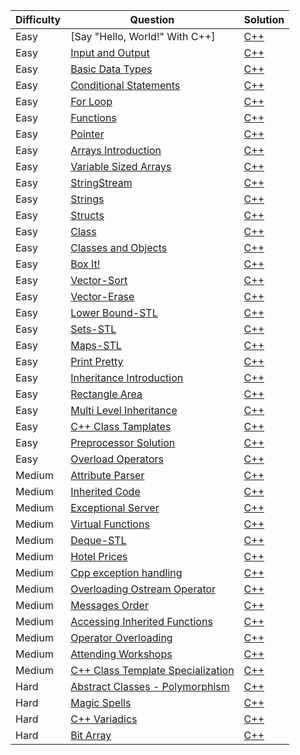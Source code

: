 |Difficulty|Question|Solution|
|-|-|-|
|Easy|[Say "Hello, World!" With C++]|[C++](https://)
|Easy|[Input and Output](https://www.hackerrank.com/challenges/cpp-input-and-output/problem?isFullScreen=true)|[C++](https://)
|Easy|[Basic Data Types](https://www.hackerrank.com/challenges/c-tutorial-basic-data-types/problem?isFullScreen=true)|[C++](https://)
|Easy|[Conditional Statements](https://www.hackerrank.com/challenges/c-tutorial-conditional-if-else/problem?isFullScreen=true)|[C++](https://)
|Easy|[For Loop](https://www.hackerrank.com/challenges/c-tutorial-for-loop/problem?isFullScreen=true)|[C++](https://)
|Easy|[Functions](https://www.hackerrank.com/challenges/c-tutorial-functions/problem?isFullScreen=true)|[C++](https://)
|Easy|[Pointer](https://www.hackerrank.com/challenges/c-tutorial-pointer/problem?isFullScreen=true)|[C++](https://)
|Easy|[Arrays Introduction](https://www.hackerrank.com/challenges/arrays-introduction/problem?isFullScreen=true)|[C++](https://)
|Easy|[Variable Sized Arrays](https://www.hackerrank.com/challenges/variable-sized-arrays/problem?isFullScreen=true)|[C++](https://)
|Easy|[StringStream](https://www.hackerrank.com/challenges/c-tutorial-stringstream/problem?isFullScreen=true)|[C++](https://)
|Easy|[Strings](https://www.hackerrank.com/challenges/c-tutorial-strings/problem?isFullScreen=true)|[C++](https://)
|Easy|[Structs](https://www.hackerrank.com/challenges/c-tutorial-struct/problem?isFullScreen=true)|[C++](https://)
|Easy|[Class](https://www.hackerrank.com/challenges/c-tutorial-class/problem?isFullScreen=true)|[C++](https://)
|Easy|[Classes and Objects](https://www.hackerrank.com/challenges/classes-objects/problem?isFullScreen=true)|[C++](https://)
|Easy|[Box It!](https://www.hackerrank.com/challenges/box-it/problem?isFullScreen=true)|[C++](https://)
|Easy|[Vector-Sort](https://www.hackerrank.com/challenges/vector-sort/problem?isFullScreen=true)|[C++](https://)
|Easy|[Vector-Erase](https://www.hackerrank.com/challenges/vector-erase/problem?isFullScreen=true)|[C++](https://)
|Easy|[Lower Bound-STL](https://www.hackerrank.com/challenges/cpp-lower-bound/problem?isFullScreen=true)|[C++](https://)
|Easy|[Sets-STL](https://www.hackerrank.com/challenges/cpp-sets/problem?isFullScreen=true)|[C++](https://)
|Easy|[Maps-STL](https://www.hackerrank.com/challenges/cpp-maps/problem?isFullScreen=true)|[C++](https://)
|Easy|[Print Pretty](https://www.hackerrank.com/challenges/prettyprint/problem?isFullScreen=true)|[C++](https://)
|Easy|[Inheritance Introduction](https://www.hackerrank.com/challenges/inheritance-introduction/problem?isFullScreen=true)|[C++](https://)
|Easy|[Rectangle Area](https://www.hackerrank.com/challenges/rectangle-area/problem?isFullScreen=true)|[C++](https://)
|Easy|[Multi Level Inheritance](https://www.hackerrank.com/challenges/multi-level-inheritance-cpp/problem?isFullScreen=true)|[C++](https://)
|Easy|[C++ Class Tamplates](https://www.hackerrank.com/challenges/c-class-templates/problem?isFullScreen=true)|[C++](https://)
|Easy|[Preprocessor Solution](https://www.hackerrank.com/challenges/preprocessor-solution/problem?isFullScreen=true)|[C++](https://)
|Easy|[Overload Operators](https://www.hackerrank.com/challenges/overload-operators/problem?isFullScreen=true)|[C++](https://)
|Medium|[Attribute Parser](https://www.hackerrank.com/challenges/attribute-parser/problem?isFullScreen=true)|[C++](https://)
|Medium|[Inherited Code](https://www.hackerrank.com/challenges/inherited-code/problem?isFullScreen=true)|[C++](https://)
|Medium|[Exceptional Server](https://www.hackerrank.com/challenges/exceptional-server/problem?isFullScreen=true)|[C++](https://)
|Medium|[Virtual Functions](https://www.hackerrank.com/challenges/virtual-functions/problem?isFullScreen=true)|[C++](https://)
|Medium|[Deque-STL](https://www.hackerrank.com/challenges/deque-stl/problem?isFullScreen=true)|[C++](https://)
|Medium|[Hotel Prices](https://www.hackerrank.com/challenges/hotel-prices/problem?isFullScreen=true)|[C++](https://)
|Medium|[Cpp exception handling](https://www.hackerrank.com/challenges/cpp-exception-handling/problem?isFullScreen=true)|[C++](https://)
|Medium|[Overloading Ostream Operator](https://www.hackerrank.com/challenges/overloading-ostream-operator/problem?isFullScreen=true)|[C++](https://)
|Medium|[Messages Order](https://www.hackerrank.com/challenges/messages-order/problem?isFullScreen=true)|[C++](https://)
|Medium|[Accessing Inherited Functions](https://www.hackerrank.com/challenges/accessing-inherited-functions/problem?isFullScreen=true)|[C++](https://)
|Medium|[Operator Overloading](https://www.hackerrank.com/challenges/operator-overloading/problem?isFullScreen=true)|[C++](https://)
|Medium|[Attending Workshops](https://www.hackerrank.com/challenges/attending-workshops/problem?isFullScreen=true)|[C++](https://)
|Medium|[C++ Class Template Specialization](https://www.hackerrank.com/challenges/cpp-class-template-specialization/problem?isFullScreen=true)|[C++](https://)
|Hard|[Abstract Classes - Polymorphism](https://www.hackerrank.com/challenges/abstract-classes-polymorphism/problem?isFullScreen=true)|[C++](https://)
|Hard|[Magic Spells](https://www.hackerrank.com/challenges/magic-spells/problem?isFullScreen=true)|[C++](https://)
|Hard|[C++ Variadics](https://www.hackerrank.com/challenges/cpp-variadics/problem?isFullScreen=true)|[C++](https://)
|Hard|[Bit Array](https://www.hackerrank.com/challenges/bitset-1/problem?isFullScreen=true)|[C++](https://)
